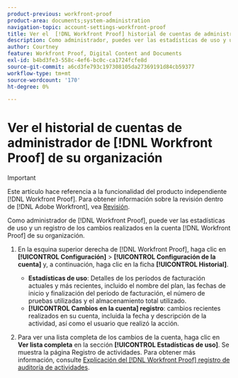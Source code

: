 ```yaml
---
product-previous: workfront-proof
product-area: documents;system-administration
navigation-topic: account-settings-workfront-proof
title: Ver el  [!DNL Workfront Proof] historial de cuentas de administrador de su organización
description: Como administrador, puedes ver las estadísticas de uso y un registro de los cambios realizados en la cuenta  [!DNL Workfront Proof] de tu organización. [!DNL Workfront Proof]
author: Courtney
feature: Workfront Proof, Digital Content and Documents
exl-id: b4bd3fe3-558c-4ef6-bc0c-ca1724fcfe8d
source-git-commit: a6cd3fe793c197308105da27369191d84cb59377
workflow-type: tm+mt
source-wordcount: '170'
ht-degree: 0%

---
```


# Ver el historial de cuentas de administrador de [!DNL Workfront Proof] de su organización

>[!IMPORTANT]
>
>Este artículo hace referencia a la funcionalidad del producto independiente [!DNL Workfront Proof]. Para obtener información sobre la revisión dentro de [!DNL Adobe Workfront], vea [Revisión](../../../review-and-approve-work/proofing/proofing.md).

Como administrador de [!DNL Workfront Proof], puede ver las estadísticas de uso y un registro de los cambios realizados en la cuenta [!DNL Workfront Proof] de su organización.

1. En la esquina superior derecha de [!DNL Workfront Proof], haga clic en **[!UICONTROL Configuración]** > **[!UICONTROL Configuración de la cuenta]** y, a continuación, haga clic en la ficha **[!UICONTROL Historial]**.

   * **Estadísticas de uso**: Detalles de los períodos de facturación actuales y más recientes, incluido el nombre del plan, las fechas de inicio y finalización del período de facturación, el número de pruebas utilizadas y el almacenamiento total utilizado.
   * **[!UICONTROL Cambios en la cuenta] registro**: cambios recientes realizados en su cuenta, incluida la fecha y descripción de la actividad, así como el usuario que realizó la acción.

1. Para ver una lista completa de los cambios de la cuenta, haga clic en **Ver lista completa** en la sección **[!UICONTROL Estadísticas de uso]**.
Se muestra la página Registro de actividades. Para obtener más información, consulte [Explicación del [!DNL Workfront Proof] registro de auditoría de actividades](../../../workfront-proof/wp-work-proofsfiles/basic-features/activity-audit-trail.md).
